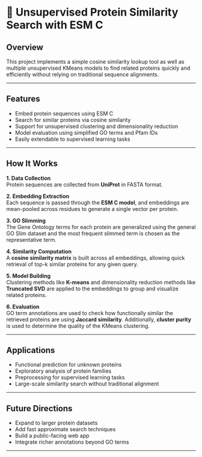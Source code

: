 # 🧬 Unsupervised Protein Similarity Search with ESM C

## Overview

This project implements a simple cosine similarity lookup tool as well as multiple unsupervised KMeans models to find related proteins quickly and efficiently without relying on traditional sequence alignments.

---

## Features
- Embed protein sequences using ESM C
- Search for similar proteins via cosine similarity
- Support for unsupervised clustering and dimensionality reduction
- Model evaluation using simplified GO terms and Pfam IDs
- Easily extendable to supervised learning tasks

---

## How It Works

**1. Data Collection**  
Protein sequences are collected from **UniProt** in FASTA format.

**2. Embedding Extraction**  
Each sequence is passed through the **ESM C model**, and embeddings are mean-pooled across residues to generate a single vector per protein.

**3. GO Slimming**  
The Gene Ontology terms for each protein are generalized using the general GO Slim dataset and the most frequent slimmed term is chosen as the representative term.

**4. Similarity Computation**  
A **cosine similarity matrix** is built across all embeddings, allowing quick retrieval of top-k similar proteins for any given query.

**5. Model Building**  
Clustering methods like **K-means** and dimensionality reduction methods like **Truncated SVD** are applied to the embeddings to group and visualize related proteins.

**6. Evaluation**  
GO term annotations are used to check how functionally similar the retrieved proteins are using **Jaccard similarity**.  Additionally, **cluster purity** is used to determine the quality of the KMeans clustering.

---

## Applications
- Functional prediction for unknown proteins
- Exploratory analysis of protein families
- Preprocessing for supervised learning tasks
- Large-scale similarity search without traditional alignment

---

## Future Directions
- Expand to larger protein datasets
- Add fast approximate search techniques
- Build a public-facing web app
- Integrate richer annotations beyond GO terms

---

